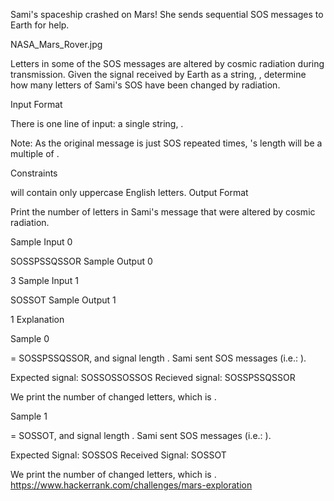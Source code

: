 Sami's spaceship crashed on Mars! She sends  sequential SOS messages to Earth for help.

NASA_Mars_Rover.jpg

Letters in some of the SOS messages are altered by cosmic radiation during transmission. Given the signal received by Earth as a string, , determine how many letters of Sami's SOS have been changed by radiation.

Input Format

There is one line of input: a single string, .

Note: As the original message is just SOS repeated  times, 's length will be a multiple of .

Constraints

 will contain only uppercase English letters.
Output Format

Print the number of letters in Sami's message that were altered by cosmic radiation.

Sample Input 0

SOSSPSSQSSOR
Sample Output 0

3
Sample Input 1

SOSSOT
Sample Output 1

1
Explanation

Sample 0

 = SOSSPSSQSSOR, and signal length . Sami sent  SOS messages (i.e.: ).

Expected signal: SOSSOSSOSSOS
Recieved signal: SOSSPSSQSSOR

We print the number of changed letters, which is .

Sample 1

 = SOSSOT, and signal length . Sami sent  SOS messages (i.e.: ).

Expected Signal: SOSSOS 
Received Signal: SOSSOT

We print the number of changed letters, which is .
https://www.hackerrank.com/challenges/mars-exploration
